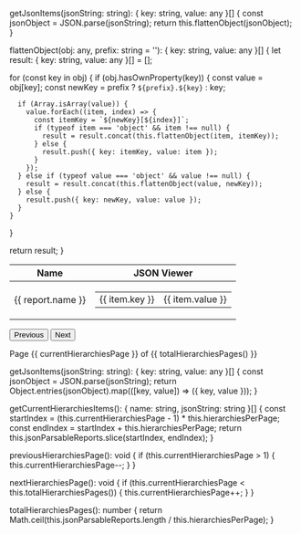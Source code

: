getJsonItems(jsonString: string): { key: string, value: any }[] {
  const jsonObject = JSON.parse(jsonString);
  return this.flattenObject(jsonObject);
}

flattenObject(obj: any, prefix: string = ''): { key: string, value: any }[] {
  let result: { key: string, value: any }[] = [];

  for (const key in obj) {
    if (obj.hasOwnProperty(key)) {
      const value = obj[key];
      const newKey = prefix ? `${prefix}.${key}` : key;

      if (Array.isArray(value)) {
        value.forEach((item, index) => {
          const itemKey = `${newKey}[${index}]`;
          if (typeof item === 'object' && item !== null) {
            result = result.concat(this.flattenObject(item, itemKey));
          } else {
            result.push({ key: itemKey, value: item });
          }
        });
      } else if (typeof value === 'object' && value !== null) {
        result = result.concat(this.flattenObject(value, newKey));
      } else {
        result.push({ key: newKey, value: value });
      }
    }
  }

  return result;
}

<table class="table table-bordered">
  <thead>
    <tr>
      <th>Name</th>
      <th>JSON Viewer</th>
    </tr>
  </thead>
  <tbody>
    <tr *ngFor="let report of getCurrentHierarchiesItems()">
      <td>{{ report.name }}</td>
      <td>
        <table class="table table-sm">
          <tbody>
            <tr *ngFor="let item of getJsonItems(report.jsonString)">
              <td>{{ item.key }}</td>
              <td>{{ item.value }}</td>
            </tr>
          </tbody>
        </table>
      </td>
    </tr>
  </tbody>
</table>

<div>
  <button class="btn btn-info mr-2" (click)="previousHierarchiesPage()" [disabled]="currentHierarchiesPage === 1">Previous</button>
  <button class="btn btn-success" (click)="nextHierarchiesPage()" [disabled]="currentHierarchiesPage === totalHierarchiesPages()">Next</button>
  <p class="text-success font-italic">Page {{ currentHierarchiesPage }} of {{ totalHierarchiesPages() }}</p>
</div>


getJsonItems(jsonString: string): { key: string, value: any }[] {
  const jsonObject = JSON.parse(jsonString);
  return Object.entries(jsonObject).map(([key, value]) => ({ key, value }));
}


getCurrentHierarchiesItems(): { name: string, jsonString: string }[] {
  const startIndex = (this.currentHierarchiesPage - 1) * this.hierarchiesPerPage;
  const endIndex = startIndex + this.hierarchiesPerPage;
  return this.jsonParsableReports.slice(startIndex, endIndex);
}

previousHierarchiesPage(): void {
  if (this.currentHierarchiesPage > 1) {
    this.currentHierarchiesPage--;
  }
}

nextHierarchiesPage(): void {
  if (this.currentHierarchiesPage < this.totalHierarchiesPages()) {
    this.currentHierarchiesPage++;
  }
}

totalHierarchiesPages(): number {
  return Math.ceil(this.jsonParsableReports.length / this.hierarchiesPerPage);
}
